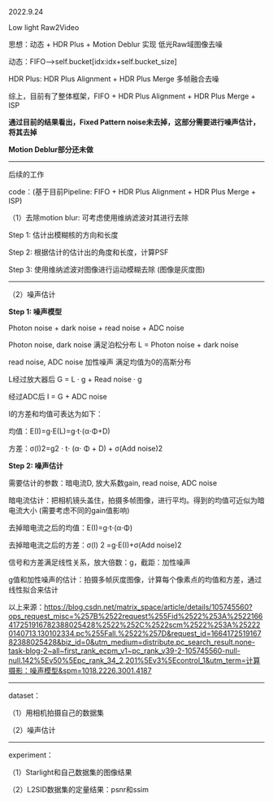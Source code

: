 2022.9.24 

Low light Raw2Video

思想：动态 + HDR Plus + Motion Deblur 实现 低光Raw域图像去噪

动态：FIFO-->self.bucket[idx:idx+self.bucket_size]

HDR Plus: HDR Plus Alignment + HDR Plus Merge 多帧融合去噪

综上，目前有了整体框架，FIFO + HDR Plus Alignment + HDR Plus Merge + ISP

**通过目前的结果看出，Fixed Pattern noise未去掉，这部分需要进行噪声估计，将其去掉**

**Motion Deblur部分还未做**

------

后续的工作

code：(基于目前Pipeline: FIFO + HDR Plus Alignment + HDR Plus Merge + ISP)

（1）去除motion blur: 可考虑使用维纳滤波对其进行去除

Step 1: 估计出模糊核的方向和长度

Step 2: 根据估计的估计出的角度和长度，计算PSF

Step 3: 使用维纳滤波对图像进行运动模糊去除 (图像是灰度图)

------

（2）噪声估计

**Step 1: 噪声模型** 

Photon noise + dark noise + read noise + ADC noise

Photon noise, dark noise 满足泊松分布 L = Photon noise + dark noise

read noise, ADC noise 加性噪声 满足均值为0的高斯分布

L经过放大器后 G = L · g + Read noise · g

经过ADC后 I = G + ADC noise

I的方差和均值可表达为如下：

均值：E(I)=g⋅E(L)=g⋅t⋅(α⋅Φ+D)

方差：σ(I)2=g2 ⋅ t⋅ (α⋅ Φ + D) + σ(Add noise)2

**Step 2: 噪声估计**

需要估计的参数：暗电流D, 放大系数gain, read noise, ADC noise

暗电流估计：把相机镜头盖住，拍摄多帧图像，进行平均。得到的均值可近似为暗电流大小 (需要考虑不同的gain值影响)

去掉暗电流之后的均值：E(I)=g⋅t⋅(α⋅Φ)

去掉暗电流之后的方差：σ(I) 2 =g⋅E(I)+σ(Add noise)2

信号和方差满足线性关系，放大倍数：g，截距：加性噪声

g值和加性噪声的估计：拍摄多帧灰度图像，计算每个像素点的均值和方差，通过线性拟合来估计

以上来源：https://blog.csdn.net/matrix_space/article/details/105745560?ops_request_misc=%257B%2522request%255Fid%2522%253A%2522166417251916782388025428%2522%252C%2522scm%2522%253A%252220140713.130102334.pc%255Fall.%2522%257D&request_id=166417251916782388025428&biz_id=0&utm_medium=distribute.pc_search_result.none-task-blog-2~all~first_rank_ecpm_v1~pc_rank_v39-2-105745560-null-null.142%5Ev50%5Epc_rank_34_2,201%5Ev3%5Econtrol_1&utm_term=计算摄影：噪声模型&spm=1018.2226.3001.4187

------

dataset：

（1）用相机拍摄自己的数据集

（2）噪声估计

------

experiment：

（1）Starlight和自己数据集的图像结果

（2）L2SID数据集的定量结果：psnr和ssim

